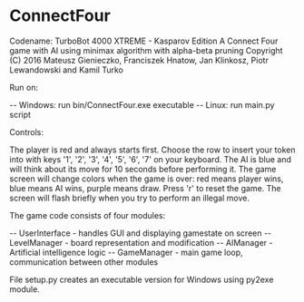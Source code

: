 # ConnectFour

Codename: TurboBot 4000 XTREME - Kasparov Edition
A Connect Four game with AI using minimax algorithm with alpha-beta pruning
Copyright (C) 2016 Mateusz Gienieczko, Franciszek Hnatow, Jan Klinkosz, Piotr Lewandowski and Kamil Turko

Run on:

-- Windows: run bin/ConnectFour.exe executable
-- Linux: run main.py script

Controls:

The player is red and always starts first. Choose the row to insert your token into with keys '1', '2', '3', '4', '5', '6', '7' on your keyboard.
The AI is blue and will think about its move for 10 seconds before performing it.
The game screen will change colors when the game is over: red means player wins, blue means AI wins, purple means draw.
Press 'r' to reset the game.
The screen will flash briefly when you try to perform an illegal move.

The game code consists of four modules:

-- UserInterface - handles GUI and displaying gamestate on screen
-- LevelManager - board representation and modification
-- AIManager - Artificial intelligence logic
-- GameManager - main game loop, communication between other modules

File setup.py creates an executable version for Windows using py2exe module.
